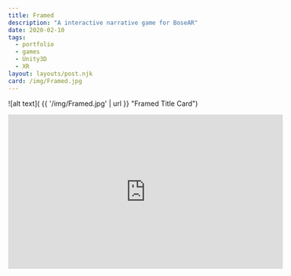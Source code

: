 ```yaml
---
title: Framed
description: "A interactive narrative game for BoseAR"
date: 2020-02-10
tags:
  - portfolio
  - games
  - Unity3D
  - XR
layout: layouts/post.njk
card: /img/Framed.jpg
---
```


![alt text]( {{ '/img/Framed.jpg' | url }} "Framed Title Card")


<iframe width="560" height="315" src="https://www.youtube.com/embed/hheEyIiuwrM" frameborder="0" allow="accelerometer; autoplay; encrypted-media; gyroscope; picture-in-picture" allowfullscreen></iframe>
